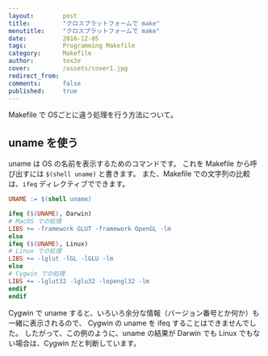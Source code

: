 ```yaml
---
layout:        post
title:         "クロスプラットフォームで make"
menutitle:     "クロスプラットフォームで make"
date:          2016-12-05
tags:          Programming Makefile
category:      Makefile
author:        tex2e
cover:         /assets/cover1.jpg
redirect_from:
comments:      false
published:     true
---
```


Makefile で OSごとに違う処理を行う方法について。


uname を使う
---------------


uname は OS の名前を表示するためのコマンドです。
これを Makefile から呼び出すには `$(shell uname)` と書きます。
また、Makefile での文字列の比較は、`ifeq` ディレクティブでできます。

```makefile
UNAME := $(shell uname)

ifeq ($(UNAME), Darwin)
# MacOS での処理
LIBS += -framework GLUT -framework OpenGL -lm
else
ifeq ($(UNAME), Linux)
# Linux での処理
LIBS += -lglut -lGL -lGLU -lm
else
# Cygwin での処理
LIBS += -lglut32 -lglu32 -lopengl32 -lm
endif
endif
```
Cygwin で uname すると、いろいろ余分な情報（バージョン番号とか何か）も一緒に表示されるので、
Cygwin の uname を ifeq することはできませんでした。
したがって、この例のように、uname の結果が Darwin でも Linux でもない場合は、Cygwin だと判断しています。
